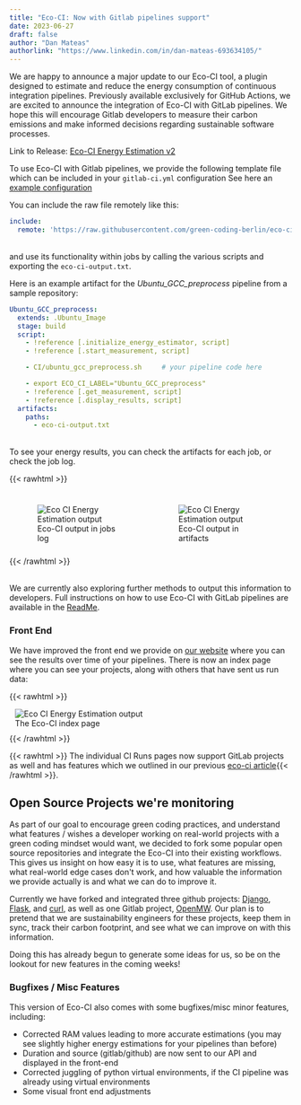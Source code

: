 ```yaml
---
title: "Eco-CI: Now with Gitlab pipelines support"
date: 2023-06-27
draft: false
author: "Dan Mateas"
authorlink: "https://www.linkedin.com/in/dan-mateas-693634105/"
---
```


We are happy to announce a major update to our Eco-CI tool, a plugin designed to estimate and reduce the energy consumption of continuous integration pipelines. Previously available exclusively for GitHub Actions, we are excited to announce the integration of Eco-CI with GitLab pipelines. We hope this will encourage Gitlab developers to measure their carbon emissions and make informed decisions regarding sustainable software processes.

Link to Release: [Eco-CI Energy Estimation v2](https://github.com/green-coding-berlin/eco-ci-energy-estimation/releases/tag/v2)

To use Eco-CI with Gitlab pipelines, we provide the following template file which can be included in your `gitlab-ci.yml` configuration
See here an [example configuration](https://github.com/green-coding-berlin/eco-ci-energy-estimation/blob/main/eco-ci-gitlab.yml)

You can include the raw file remotely like this:

```yaml
include:
  remote: 'https://raw.githubusercontent.com/green-coding-berlin/eco-ci-energy-estimation/main/eco-ci-gitlab.yml'
```
\
and use its functionality within jobs by calling the various scripts and exporting the `eco-ci-output.txt`.

Here is an example artifact for the *Ubuntu_GCC_preprocess* pipeline from a sample repository:

```yaml
Ubuntu_GCC_preprocess:
  extends: .Ubuntu_Image
  stage: build
  script:
    - !reference [.initialize_energy_estimator, script]
    - !reference [.start_measurement, script]

    - CI/ubuntu_gcc_preprocess.sh     # your pipeline code here

    - export ECO_CI_LABEL="Ubuntu_GCC_preprocess"
    - !reference [.get_measurement, script]
    - !reference [.display_results, script]
  artifacts:
    paths:
      - eco-ci-output.txt
```
\
To see your energy results, you can check the artifacts for each job, or check the job log.

{{< rawhtml >}}
<div style="display: flex; flex-wrap: wrap; justify-content: center;">

<div style="flex: 1; margin: 10px;">
<figure>
    <img class="ui large image" src="/img/blog/eco_ci_gitlab_release_2.webp" alt="Eco CI Energy Estimation output" loading="lazy">
    <figcaption>Eco-CI output in jobs log</figcaption>
</figure>
</div>

<div style="flex: 1; margin: 10px;">
<figure>
    <img class="ui large image" src="/img/blog/eco_ci_gitlab_release_3.webp" alt="Eco CI Energy Estimation output" loading="lazy">
    <figcaption>Eco-CI output in artifacts</figcaption>
</figure>
</div>

</div>
{{< /rawhtml >}}

\
We are currently also exploring further methods to output this information to developers. Full instructions on how to use Eco-CI with GitLab pipelines are available in the [ReadMe](https://github.com/green-coding-berlin/eco-ci-energy-estimation/blob/main/README.md#gitlab).

### Front End

We have improved the front end we provide on [our website](https://metrics.green-coding.io/ci-index.html) where you can see the results over time of your pipelines. There is now an index page where you can see your projects, along with others that have sent us run data:

{{< rawhtml >}}
<figure style="float: center;  margin: 10px;">
    <img class="ui huge image" src="/img/blog/eco_ci_gitlab_release_1.webp" alt="Eco CI Energy Estimation output" loading="lazy">
    <figcaption>The Eco-CI index page</figcaption>
</figure>
{{< /rawhtml >}}

{{< rawhtml >}} The individual CI Runs pages now support GitLab projects as well and has features which we outlined in our previous <a href="/blog/gmt_v015_released/">eco-ci article</a>{{< /rawhtml >}}.

## Open Source Projects we're monitoring
As part of our goal to encourage green coding practices, and understand what features / wishes a developer working on real-world projects with a green coding mindset would want, we decided to fork some popular open source repositories and integrate the Eco-CI into their existing workflows. This gives us insight on how easy it is to use, what features are missing, what real-world edge cases don't work, and how valuable the information we provide actually is and what we can do to improve it.

Currently we have forked and integrated three github projects: [Django](https://github.com/green-coding-berlin/django), [Flask](https://github.com/green-coding-berlin/flask), and [curl](https://github.com/green-coding-berlin/curl), as well as one Gitlab project, [OpenMW](https://gitlab.com/green-coding-berlin/eco-ci/openmw). Our plan is to pretend that we are sustainability engineers for these projects, keep them in sync, track their carbon footprint, and see what we can improve on with this information.

Doing this has already begun to generate some ideas for us, so be on the lookout for new features in the coming weeks!

### Bugfixes / Misc Features
This version of Eco-CI also comes with some bugfixes/misc minor features, including:
- Corrected RAM values leading to more accurate estimations (you may see slightly higher energy estimations for your pipelines than before)
- Duration and source (gitlab/github) are now sent to our API and displayed in the front-end
- Corrected juggling of python virtual environments, if the CI pipeline was already using virtual environments
- Some visual front end adjustments